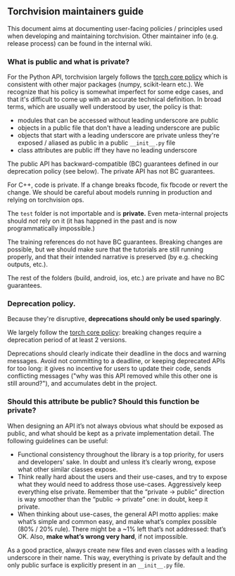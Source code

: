 ## Torchvision maintainers guide

This document aims at documenting user-facing policies / principles used when
developing and maintaining torchvision. Other maintainer info (e.g. release
process) can be found in the internal wiki.

### What is public and what is private?

For the Python API, torchvision largely follows the [torch core
policy](https://github.com/pytorch/pytorch/wiki/Public-API-definition-and-documentation)
which is consistent with other major packages (numpy, scikit-learn etc.).
We recognize that his policy is somewhat imperfect for some edge cases, and that
it's difficult to come up with an accurate technical definition. In broad terms,
which are usually well understood by user, the policy is that:

- modules that can be accessed without leading underscore are public
- objects in a public file that don't have a leading underscore are public
- objects that start with a leading underscore are private unless they're
  exposed / aliased as public in a public `__init__.py` file
- class attributes are public iff they have no leading underscore

The public API has backward-compatible (BC) guarantees defined in our
deprecation policy (see below). The private API has not BC guarantees.

For C++, code is private. If a change breaks fbcode, fix fbcode or revert the
change. We should be careful about models running in production and relying on
torchvision ops.

The `test` folder is not importable and is **private.** Even meta-internal
projects should *not* rely on it (it has happned in the past and is now
programmatically impossible.)

The training references do not have BC guarantees. Breaking changes are
possible, but we should make sure that the tutorials are still running properly,
and that their intended narrative is preserved (by e.g. checking outputs,
etc.).

The rest of the folders (build, android, ios, etc.) are private and have no BC
guarantees.

### Deprecation policy.

Because they're disruptive, **deprecations should only be used sparingly**.

We largely follow the [torch core
policy](https://github.com/pytorch/pytorch/wiki/PyTorch's-Python-Frontend-Backward-and-Forward-Compatibility-Policy):
breaking changes require a deprecation period of at least 2 versions.

Deprecations should clearly indicate their deadline in the docs and warning
messages. Avoid not committing to a deadline, or keeping deprecated APIs for too
long: it gives no incentive for users to update their code, sends conflicting
messages ("why was this API removed while this other one is still around?"), and
accumulates debt in the project.

### Should this attribute be public? Should this function be private?

When designing an API it’s not always obvious what should be exposed as public,
and what should be kept as a private implementation detail. The following
guidelines can be useful:

* Functional consistency throughout the library is a top priority, for users and
  developers’ sake. In doubt and unless it’s clearly wrong, expose what other
  similar classes expose.
* Think really hard about the users and their use-cases, and try to expose what
  they would need to address those use-cases. Aggressively keep everything else
  private. Remember that the “private -> public” direction is way smoother than
  the “public -> private” one: in doubt, keep it private.
* When thinking about use-cases, the general API motto applies: make what’s
  simple and common easy, and make what’s complex possible (80% / 20% rule).
  There might be a ~1% left that’s not addressed: that’s OK. Also, **make what’s
  wrong very hard**, if not impossible.

As a good practice, always create new files and even classes with a leading
underscore in their name. This way, everything is private by default and the
only public surface is explicitly present in an `__init__.py` file.

